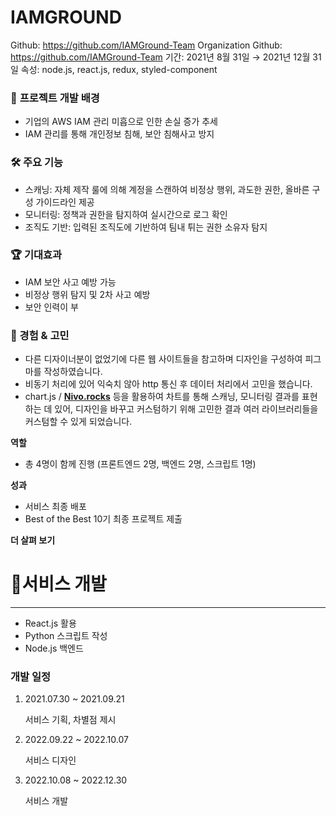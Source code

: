 # IAMGROUND

Github: https://github.com/IAMGround-Team
Organization Github: https://github.com/IAMGround-Team
기간: 2021년 8월 31일 → 2021년 12월 31일
속성: node.js, react.js, redux, styled-component

### 🎨 **프로젝트 개발 배경**

- 기업의 AWS IAM 관리 미흡으로 인한 손실 증가 추세
- IAM 관리를 통해 개인정보 침해, 보안 침해사고 방지

### 🛠️ **주요 기능**

- 스캐닝: 자체 제작 룰에 의해 계정을 스캔하여 비정상 행위, 과도한 권한, 올바른 구성 가이드라인 제공
- 모니터링: 정책과 권한을 탐지하여 실시간으로 로그 확인
- 조직도 기반: 입력된 조직도에 기반하여 팀내 튀는 권한 소유자 탐지

### 🏆 **기대효과**

- IAM 보안 사고 예방 가능
- 비정상 행위 탐지 및 2차 사고 예방
- 보안 인력이 부

### 🤔 경험 & 고민

- 다른 디자이너분이 없었기에 다른 웹 사이트들을 참고하며 디자인을 구성하여 피그마를 작성하였습니다.
- 비동기 처리에 있어 익숙치 않아 http 통신 후 데이터 처리에서 고민을 했습니다.
- chart.js / **[Nivo.rocks](http://Nivo.rocks)** 등을 활용하여 차트를 통해 스캐닝, 모니터링 결과를 표현하는 데 있어, 디자인을 바꾸고 커스텀하기 위해 고민한 결과 여러 라이브러리들을 커스텀할 수 있게 되었습니다.

**역할**

- 총 4명이 함께 진행 (프론트엔드 2명, 백엔드 2명, 스크립트 1명)

**성과**

- 서비스 최종 배포
- Best of the Best 10기 최종 프로젝트 제출

**더 살펴 보기**

# 📝서비스 개발

---

- React.js  활용
- Python 스크립트 작성
- Node.js 백엔드

### 개발 일정

1. 2021.07.30 ~ 2021.09.21
    
    서비스 기획, 차별점 제시
    
2. 2022.09.22 ~ 2022.10.07
    
    서비스 디자인
    
3. 2022.10.08 ~ 2022.12.30
    
    서비스 개발
